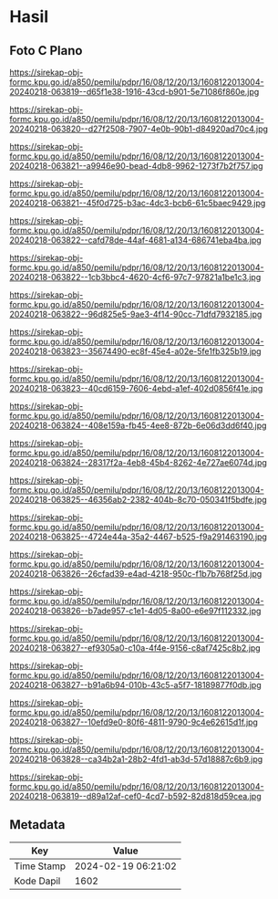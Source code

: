 # Hasil

## Foto C Plano

https://sirekap-obj-formc.kpu.go.id/a850/pemilu/pdpr/16/08/12/20/13/1608122013004-20240218-063819--d65f1e38-1916-43cd-b901-5e71086f860e.jpg

https://sirekap-obj-formc.kpu.go.id/a850/pemilu/pdpr/16/08/12/20/13/1608122013004-20240218-063820--d27f2508-7907-4e0b-90b1-d84920ad70c4.jpg

https://sirekap-obj-formc.kpu.go.id/a850/pemilu/pdpr/16/08/12/20/13/1608122013004-20240218-063821--a9946e90-bead-4db8-9962-1273f7b2f757.jpg

https://sirekap-obj-formc.kpu.go.id/a850/pemilu/pdpr/16/08/12/20/13/1608122013004-20240218-063821--45f0d725-b3ac-4dc3-bcb6-61c5baec9429.jpg

https://sirekap-obj-formc.kpu.go.id/a850/pemilu/pdpr/16/08/12/20/13/1608122013004-20240218-063822--cafd78de-44af-4681-a134-686741eba4ba.jpg

https://sirekap-obj-formc.kpu.go.id/a850/pemilu/pdpr/16/08/12/20/13/1608122013004-20240218-063822--1cb3bbc4-4620-4cf6-97c7-97821a1be1c3.jpg

https://sirekap-obj-formc.kpu.go.id/a850/pemilu/pdpr/16/08/12/20/13/1608122013004-20240218-063822--96d825e5-9ae3-4f14-90cc-71dfd7932185.jpg

https://sirekap-obj-formc.kpu.go.id/a850/pemilu/pdpr/16/08/12/20/13/1608122013004-20240218-063823--35674490-ec8f-45e4-a02e-5fe1fb325b19.jpg

https://sirekap-obj-formc.kpu.go.id/a850/pemilu/pdpr/16/08/12/20/13/1608122013004-20240218-063823--40cd6159-7606-4ebd-a1ef-402d0856f41e.jpg

https://sirekap-obj-formc.kpu.go.id/a850/pemilu/pdpr/16/08/12/20/13/1608122013004-20240218-063824--408e159a-fb45-4ee8-872b-6e06d3dd6f40.jpg

https://sirekap-obj-formc.kpu.go.id/a850/pemilu/pdpr/16/08/12/20/13/1608122013004-20240218-063824--28317f2a-4eb8-45b4-8262-4e727ae6074d.jpg

https://sirekap-obj-formc.kpu.go.id/a850/pemilu/pdpr/16/08/12/20/13/1608122013004-20240218-063825--46356ab2-2382-404b-8c70-050341f5bdfe.jpg

https://sirekap-obj-formc.kpu.go.id/a850/pemilu/pdpr/16/08/12/20/13/1608122013004-20240218-063825--4724e44a-35a2-4467-b525-f9a291463190.jpg

https://sirekap-obj-formc.kpu.go.id/a850/pemilu/pdpr/16/08/12/20/13/1608122013004-20240218-063826--26cfad39-e4ad-4218-950c-f1b7b768f25d.jpg

https://sirekap-obj-formc.kpu.go.id/a850/pemilu/pdpr/16/08/12/20/13/1608122013004-20240218-063826--b7ade957-c1e1-4d05-8a00-e6e97f112332.jpg

https://sirekap-obj-formc.kpu.go.id/a850/pemilu/pdpr/16/08/12/20/13/1608122013004-20240218-063827--ef9305a0-c10a-4f4e-9156-c8af7425c8b2.jpg

https://sirekap-obj-formc.kpu.go.id/a850/pemilu/pdpr/16/08/12/20/13/1608122013004-20240218-063827--b91a6b94-010b-43c5-a5f7-18189877f0db.jpg

https://sirekap-obj-formc.kpu.go.id/a850/pemilu/pdpr/16/08/12/20/13/1608122013004-20240218-063827--10efd9e0-80f6-4811-9790-9c4e62615d1f.jpg

https://sirekap-obj-formc.kpu.go.id/a850/pemilu/pdpr/16/08/12/20/13/1608122013004-20240218-063828--ca34b2a1-28b2-4fd1-ab3d-57d18887c6b9.jpg

https://sirekap-obj-formc.kpu.go.id/a850/pemilu/pdpr/16/08/12/20/13/1608122013004-20240218-063819--d89a12af-cef0-4cd7-b592-82d818d59cea.jpg


## Metadata

| Key        | Value               |
| ---------- | ------------------- |
| Time Stamp | 2024-02-19 06:21:02 |
| Kode Dapil | 1602                |



